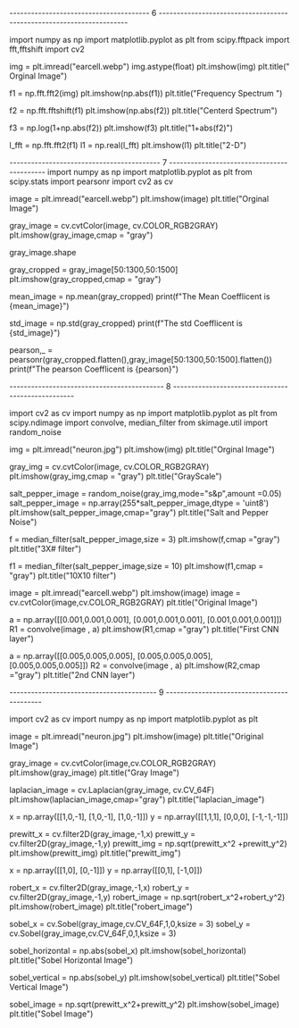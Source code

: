 ---------------------------------------    6       ---------------------------------------------------------------------
 

import numpy as np
import matplotlib.pyplot as plt
from scipy.fftpack import fft,fftshift
import cv2


img = plt.imread("earcell.webp")
img.astype(float)
plt.imshow(img)
plt.title(" Orginal Image")


f1 = np.fft.fft2(img)
plt.imshow(np.abs(f1))
plt.title("Frequency Spectrum ")


f2 = np.fft.fftshift(f1)
plt.imshow(np.abs(f2))
plt.title("Centerd  Spectrum")


f3 = np.log(1+np.abs(f2))
plt.imshow(f3)
plt.title("1+abs(f2)")


l_fft = np.fft.fft2(f1)
l1 = np.real(l_fft)
plt.imshow(l1)
plt.title("2-D")








------------------------------------------         7 -------------------------------------------
import numpy as np
import matplotlib.pyplot as plt
from scipy.stats import pearsonr
import cv2 as cv

image = plt.imread("earcell.webp")
plt.imshow(image)
plt.title("Orginal Image")

gray_image = cv.cvtColor(image, cv.COLOR_RGB2GRAY)
plt.imshow(gray_image,cmap = "gray")

gray_image.shape

gray_cropped = gray_image[50:1300,50:1500]
plt.imshow(gray_cropped,cmap = "gray")

mean_image = np.mean(gray_cropped)
print(f"The Mean Coefflicent is {mean_image}")

std_image = np.std(gray_cropped)
print(f"The std Coefflicent is {std_image}")

pearson,_ = pearsonr(gray_cropped.flatten(),gray_image[50:1300,50:1500].flatten())
print(f"The pearson Coefflicent is {pearson}")



------------------------------------------- 8 --------------------------------------------------




import cv2 as cv
import numpy as np
import matplotlib.pyplot as plt
from scipy.ndimage import convolve, median_filter
from skimage.util import random_noise

img = plt.imread("neuron.jpg")
plt.imshow(img)
plt.title("Orginal Image")



gray_img = cv.cvtColor(image, cv.COLOR_RGB2GRAY)
plt.imshow(gray_img,cmap = "gray")
plt.title("GrayScale")



salt_pepper_image = random_noise(gray_img,mode="s&p",amount =0.05)
salt_pepper_image = np.array(255*salt_pepper_image,dtype = 'uint8')
plt.imshow(salt_pepper_image,cmap="gray")
plt.title("Salt and Pepper Noise")

f = median_filter(salt_pepper_image,size = 3)
plt.imshow(f,cmap ="gray")
plt.title("3X# filter")




f1 = median_filter(salt_pepper_image,size = 10)
plt.imshow(f1,cmap = "gray")
plt.title("10X10 filter")

image = plt.imread("earcell.webp")
plt.imshow(image)
image = cv.cvtColor(image,cv.COLOR_RGB2GRAY)
plt.title("Original Image")


a = np.array([[0.001,0.001,0.001],
              [0.001,0.001,0.001],
              [0.001,0.001,0.001]])
R1 = convolve(image , a)
plt.imshow(R1,cmap ="gray")
plt.title("First CNN layer")


a = np.array([[0.005,0.005,0.005],
              [0.005,0.005,0.005],
              [0.005,0.005,0.005]])
R2 = convolve(image , a)
plt.imshow(R2,cmap ="gray")
plt.title("2nd CNN layer")


----------------------------------------- 9    -------------------------------------------

import cv2 as cv
import numpy as np
import matplotlib.pyplot as plt


image = plt.imread("neuron.jpg")
plt.imshow(image)
plt.title("Original Image")

gray_image = cv.cvtColor(image,cv.COLOR_RGB2GRAY)
plt.imshow(gray_image)
plt.title("Gray Image")




laplacian_image = cv.Laplacian(gray_image, cv.CV_64F)
plt.imshow(laplacian_image,cmap="gray")
plt.title("laplacian_image")


x = np.array([[1,0,-1],
             [1,0,-1],
              [1,0,-1]])
y = np.array([[1,1,1],
             [0,0,0],
              [-1,-1,-1]])

prewitt_x = cv.filter2D(gray_image,-1,x)
prewitt_y = cv.filter2D(gray_image,-1,y)
prewitt_img = np.sqrt(prewitt_x^2 +prewitt_y^2)
plt.imshow(prewitt_img)
plt.title("prewitt_img")


x = np.array([[1,0],
             [0,-1]])
y = np.array([[0,1],
             [-1,0]])

robert_x = cv.filter2D(gray_image,-1,x)
robert_y = cv.filter2D(gray_image,-1,y)
robert_image = np.sqrt(robert_x^2+robert_y^2)
plt.imshow(robert_image)
plt.title("robert_image")


sobel_x = cv.Sobel(gray_image,cv.CV_64F,1,0,ksize = 3)
sobel_y = cv.Sobel(gray_image,cv.CV_64F,0,1,ksize = 3)


sobel_horizontal = np.abs(sobel_x)
plt.imshow(sobel_horizontal)
plt.title("Sobel Horizontal Image")


sobel_vertical = np.abs(sobel_y)
plt.imshow(sobel_vertical)
plt.title("Sobel Vertical Image")

sobel_image = np.sqrt(prewitt_x^2+prewitt_y^2)
plt.imshow(sobel_image)
plt.title("Sobel Image")
